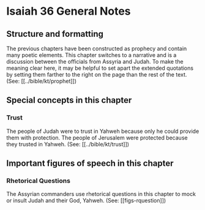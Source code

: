 # Isaiah 36 General Notes
## Structure and formatting

The previous chapters have been constructed as prophecy and contain many poetic elements. This chapter switches to a narrative and is a discussion between the officials from Assyria and Judah. To make the meaning clear here, it may be helpful to set apart the extended quotations by setting them farther to the right on the page than the rest of the text. (See: [[../bible/kt/prophet]])

## Special concepts in this chapter

### Trust

The people of Judah were to trust in Yahweh because only he could provide them with protection. The people of Jerusalem were protected because they trusted in Yahweh. (See: [[../bible/kt/trust]])

## Important figures of speech in this chapter

### Rhetorical Questions
The Assyrian commanders use rhetorical questions in this chapter to mock or insult Judah and their God, Yahweh. (See: [[figs-rquestion]])